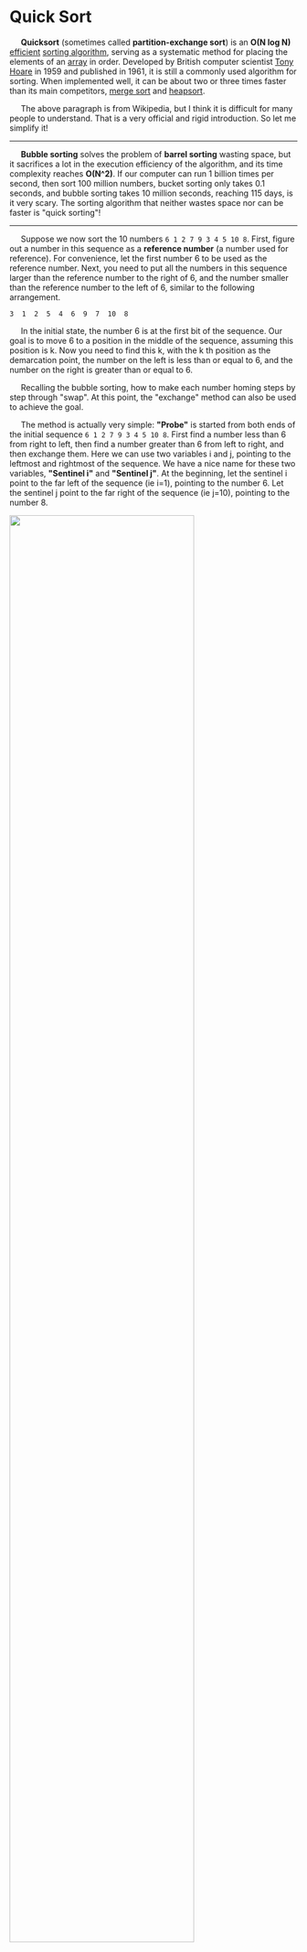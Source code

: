 # Quick Sort

&#160;&#160;&#160;&#160;&#160;**Quicksort** (sometimes called **partition-exchange sort**) is an **O(N log N)** [efficient](https://en.wikipedia.org/wiki/Algorithmic_efficiency) [sorting algorithm](https://en.wikipedia.org/wiki/Sorting_algorithm), serving as a systematic method for placing the elements of an [array](https://en.wikipedia.org/wiki/Array_data_structure) in order. Developed by British computer scientist [Tony Hoare](https://en.wikipedia.org/wiki/Tony_Hoare) in 1959 and published in 1961, it is still a commonly used algorithm for sorting. When implemented well, it can be about two or three times faster than its main competitors, [merge sort](https://en.wikipedia.org/wiki/Merge_sort) and [heapsort](https://en.wikipedia.org/wiki/Heapsort).

&#160;&#160;&#160;&#160;&#160;The above paragraph is from Wikipedia, but I think it is difficult for many people to understand. That is a very official and rigid introduction. So let me simplify it!

----------

&#160;&#160;&#160;&#160;&#160;**Bubble sorting** solves the problem of **barrel sorting** wasting space, but it sacrifices a lot in the execution efficiency of the algorithm, and its time complexity reaches **O(N^2)**. If our computer can run 1 billion times per second, then sort 100 million numbers, bucket sorting only takes 0.1 seconds, and bubble sorting takes 10 million seconds, reaching 115 days, is it very scary. The sorting algorithm that neither wastes space nor can be faster is "quick sorting"!

----------

&#160;&#160;&#160;&#160;&#160;Suppose we now sort the 10 numbers `6 1 2 7 9 3 4 5 10 8`. First, figure out a number in this sequence as a **reference number** (a number used for reference). For convenience, let the first number 6 to be used as the reference number. Next, you need to put all the numbers in this sequence larger than the reference number to the right of 6, and the number smaller than the reference number to the left of 6, similar to the following arrangement.

```
3  1  2  5  4  6  9  7  10  8
```

&#160;&#160;&#160;&#160;&#160;In the initial state, the number 6 is at the first bit of the sequence. Our goal is to move 6 to a position in the middle of the sequence, assuming this position is k. Now you need to find this k, with the k th position as the demarcation point, the number on the left is less than or equal to 6, and the number on the right is greater than or equal to 6.

&#160;&#160;&#160;&#160;&#160;Recalling the bubble sorting, how to make each number homing steps by step through "swap". At this point, the "exchange" method can also be used to achieve the goal.

&#160;&#160;&#160;&#160;&#160;The method is actually very simple: **"Probe"** is started from both ends of the initial sequence `6 1 2 7 9 3 4 5 10 8`. First find a number less than 6 from right to left, then find a number greater than 6 from left to right, and then exchange them. Here we can use two variables i and j, pointing to the leftmost and rightmost of the sequence. We have a nice name for these two variables, **"Sentinel i"** and **"Sentinel j"**. At the beginning, let the sentinel i point to the far left of the sequence (ie i=1), pointing to the number 6. Let the sentinel j point to the far right of the sequence (ie j=10), pointing to the number 8.

<img src="https://github.com/liutiantian233/Magical-Algorithms/blob/master/Sort/Quick%20Sort/Quick%20Sort%20.png" width="80%" height="80%">

&#160;&#160;&#160;&#160;&#160;First the sentinel j began to move. Since the reference number is the leftmost number, it is important to have the sentinel j move first. The sentinel j moves to the left step by step (ie j--) until it finds a number less than 6 to cease. Then the sentinel i moves to the right step by step (ie i++) until it finds a number greater than 6 to stop. Finally, the sentinel j stopped in front of the number 5, and the sentinel i stopped in front of the number 7.

<img src="https://github.com/liutiantian233/Magical-Algorithms/blob/master/Sort/Quick%20Sort/Quick%20Sort%20.png" width="80%" height="80%">

<img src="https://github.com/liutiantian233/Magical-Algorithms/blob/master/Sort/Quick%20Sort/Quick%20Sort%20.png" width="80%" height="80%">

&#160;&#160;&#160;&#160;&#160;Now exchange the values of the elements pointed to by Sentinel i and Sentinel j. The sequence after the exchange is as follows.

```
6  1  2  5  9  3  4  7  10  8
```

&#160;&#160;&#160;&#160;&#160;At this point, the first exchange is done. Next, the sentinel j is still move to the left (reminder! Every time it must be the sentinel j first). He found 4 (smaller than the benchmark 6, meeting the requirements) and then stopped. Sentinel i also continued to move to the right, he found 9 (larger than the benchmark number 6, to meet the requirements) and then stopped. At this time, the exchange is performed again, and the sequence after the exchange is reproduced below.

```
6  1  2  5  4  3  9  7  10  8
```

<img src="https://github.com/liutiantian233/Magical-Algorithms/blob/master/Sort/Quick%20Sort/Quick%20Sort%20.png" width="80%" height="80%">

<img src="https://github.com/liutiantian233/Magical-Algorithms/blob/master/Sort/Quick%20Sort/Quick%20Sort%20.png" width="80%" height="80%">

&#160;&#160;&#160;&#160;&#160;The subsequent exchange ends and the "probe" continues. The sentinel j continued to be move to the left, and he found 3 (smaller than the baseline number 6, meeting the requirements) and then stopped. Sentinel i continues to move to the right. Bad! At this point, the sentinel i and the sentinel j met, and the sentinel i and the sentinel j both went to 3. Explain that the "probe" ends. We exchange benchmarks 6 and 3. The sequence after the exchange is reproduced below.

```
3  1  2  5  4  6  9  7  10  8
```

<img src="https://github.com/liutiantian233/Magical-Algorithms/blob/master/Sort/Quick%20Sort/Quick%20Sort%20.png" width="80%" height="80%">

<img src="https://github.com/liutiantian233/Magical-Algorithms/blob/master/Sort/Quick%20Sort/Quick%20Sort%20p7.png" width="80%" height="80%">

<img src="https://github.com/liutiantian233/Magical-Algorithms/blob/master/Sort/Quick%20Sort/Quick%20Sort%20p8.png" width="80%" height="80%">

&#160;&#160;&#160;&#160;&#160;At this point, the first round of "probe" really ended. At this time, the reference number 6 serves as the demarcation point, and the number on the left side of 6 is less than or equal to 6, and the number on the right side of 6 is greater than or equal to 6. Looking back at the process, in fact, the mission of the sentinel j is to find a number less than the benchmark number, and the mission of the sentinel i is to find a number greater than the benchmark number until i and j meet.

&#160;&#160;&#160;&#160;&#160;OK, the explanation is completed. Now that the benchmark number 6 has been homing, it is in the sixth place in the sequence. At this point, we have split the original sequence into two sequences with a dividing point of 6. The sequence on the left is `3 1 2 5 4` and the sequence on the right is `9 7 10 8`. Next, you need to process the two sequences separately. Because the sequence of the left and right of 6 are still very confusing. But it doesn't matter, I have mastered the method, and then just simulate the previous method to process the left and right sequences separately. Now go to deal with the sequence on the left of 6.

&#160;&#160;&#160;&#160;&#160;The sequence on the left is `3 1 2 5 4`. Please adjust this sequence to 3, so that the number on the left of 3 is less than or equal to 3, and the number on the right of 3 is greater than or equal to 3. The order of the sequences after the adjustment is completed should be like this.

```
2  1  3  5  4
```

&#160;&#160;&#160;&#160;&#160;OK, now 3 has been returned. Next, we need to process the sequence `2 1` on the left and the sequence `5 4` on the right. The sequence `2 1` is adjusted with reference to 2, and the sequence after the processing is completed is `1 2`, and 2 has been homing. The sequence `1` has only one number and does not prescribe any processing. So far we have completely processed the sequence `2 1` and the sequence is `1 2`. The processing of the sequence `5 4` is also modeled after this method, and the resulting sequence is reproduced below.

```
1  2  3  4  5  6  9  7  10  8
```

&#160;&#160;&#160;&#160;&#160;The sequence `9 7 10 8` also simulates the previous process until a new subsequence cannot be split. The sequence will eventually be obtained as follows.

```
1  2  3  4  5  6  7  8  9  10
```

&#160;&#160;&#160;&#160;&#160;At this point, the sorting is completely over. Each round of quick sorting is actually homing the baseline number of this round until all the numbers are put in place, and the sorting is over. The following is the processing of the entire algorithm.

![image](https://github.com/liutiantian233/Magical-Algorithms/blob/master/Sort/Quick%20Sort/Quick%20Sort%20p9.png)

&#160;&#160;&#160;&#160;&#160;Quick sorting is faster because each swap is skipped compared to bubble sorting. **Set a reference point each time you sort, put all the numbers less than or equal to the reference point to the left of the reference point, and put all the numbers greater than or equal to the reference point to the right of the reference point.** In this way, each time you exchange, you can't exchange between adjacent numbers like a bubble sort, and the exchange distance is much larger. Therefore, the total number of comparisons and exchanges is reduced, and the speed naturally increases. Of course, in the worst case, it is still possible that two adjacent numbers are exchanged. So, the worst time complexity of Quick sorting and the bubble sorting are the same as O(N^2), and its average time complexity is O(N log N). In fact, quick sorting is based on an idea called "dichotomy." Code shows as below.

```c
#include <stdio.h>
int a[101],n;

void quicksort(int left,int right)
{
  int i,j,t,temp;
  if(left>right)
    return;
    
  temp=a[left];
  i=left;
  j=right;
  
  while(i!=j)
  {
    while(a[j]>=temp && i<j)
      j--;
    
    while(a[i]<=temp && i<j)
      i++;
      
    if(i<j)
    {
      t=a[i];
      a[i]=a[j];
      a[j]=t;
    }
  }
  
  a[left]=a[i];
  a[i]=temp;
  quicksort(left,i-1);
  quicksort(i+1,right);
}

int main()
{
  int i,j,t;
  scanf("%d",&n);
  
  for(i=1;i<=n;i++)
    scanf("%d",&a[i]);
  
  quicksort(1,n);
  
  for(i=1;i<=n;i++)
    printf("%d ",a[i]);
  
  getchar();getchar();
  return 0;
}
```

&#160;&#160;&#160;&#160;&#160;Can enter the following data for verification:

```
10
6  1  2  7  9  3  4  5  10  8
```

&#160;&#160;&#160;&#160;&#160;The result of the operation is:

```
1 2 3 4 5 6 7 8 9 10
```

&#160;&#160;&#160;&#160;&#160;The following is the change process of array a during program execution.

```
6 1 2 7 9 3 4 5 10 8
3 1 2 5 4 6 9 7 10 8
2 1 3 5 4 6 9 7 10 8
1 2 3 5 4 6 9 7 10 8
1 2 3 5 4 6 9 7 10 8
1 2 3 4 5 6 9 7 10 8
1 2 3 4 5 6 9 7 10 8
1 2 3 4 5 6 8 7 9 10
1 2 3 4 5 6 7 8 9 10
1 2 3 4 5 6 7 8 9 10
1 2 3 4 5 6 7 8 9 10
```

&#160;&#160;&#160;&#160;&#160;The quick sort was proposed by C. A. R. Hoare (Charles Antony Richard Hoare) in 1960, and many others have been further optimized. If you are interested in quick sorting, you can check out the paper "Quicksort" published by Hoare in the Computer Journal in 1962 and the seventh chapter of "Introduction to Algorithms". The quick sorting algorithm was only the first time that Hoare was able to show his talents in the computer field. Later he was appreciated and reused by the boss. The company hopes that he will design a new high-level language for the original machine. Be aware that there are no high-level languages like PASCAL or C at the time. Later, Hoare participated in the "ALGOL 60" training course organized by Edsger Wybe Dijkstra (the Turing Award winner in 1972). He felt that he did not be too confident as he was to design a new language. It was best to carry out the existing "ALGOL 60". Improved so that it can be used on the company's latest machines. So he designed a subset of the "ALGOL 60" version. This version is the perfect in the implementation of "ALGOL 60" in terms of efficiency and reliability, so Hoare has received the attention of the international academic community. Then, he also invented the well-known "case" statement in the design of "ALGOL X", which was later widely used in various high-level languages, such as PASCAL, C, Java, and so on. Of course, Hoare has a lot of contributions in the computer field. He won the Turing Award in 1980.

---------

## Feedback and suggestions
- E-mail：<liutia20@msu.edu>

---------

Thank you for reading my notes and ideas.
